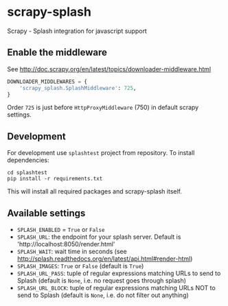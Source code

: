 scrapy-splash
=============

Scrapy - Splash integration for javascript support

Enable the middleware
---------------------

See http://doc.scrapy.org/en/latest/topics/downloader-middleware.html

```python
DOWNLOADER_MIDDLEWARES = {
    'scrapy_splash.SplashMiddleware': 725,
}
```

Order `725` is just before `HttpProxyMiddleware` (750) in default scrapy settings.

Development
-----------

For development use `splashtest` project from repository. To install
dependencies:

```
cd splashtest
pip install -r requirements.txt

```

This will install all required packages and scrapy-splash itself.

Available settings
------------------

* `SPLASH_ENABLED` = `True` or `False`
* `SPLASH_URL`: the endpoint for your splash server. Default is 'http://localhost:8050/render.html'
* `SPLASH_WAIT`: wait time in seconds (see http://splash.readthedocs.org/en/latest/api.html#render-html)
* `SPLASH_IMAGES`: `True` or `False` (default is `True`)
* `SPLASH_URL_PASS`: tuple of regular expressions matching URLs to send to Splash (default is `None`, i.e. no request goes through splash)
* `SPLASH_URL_BLOCK`:  tuple of regular expressions matching URLs NOT to send to Splash (default is `None`, i.e. do not filter out anything)
